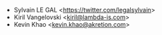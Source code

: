 - Sylvain LE GAL \<<https://twitter.com/legalsylvain>\>
- Kiril Vangelovski \<<kiril@lambda-is.com>\>
- Kevin Khao \<<kevin.khao@akretion.com>\>
